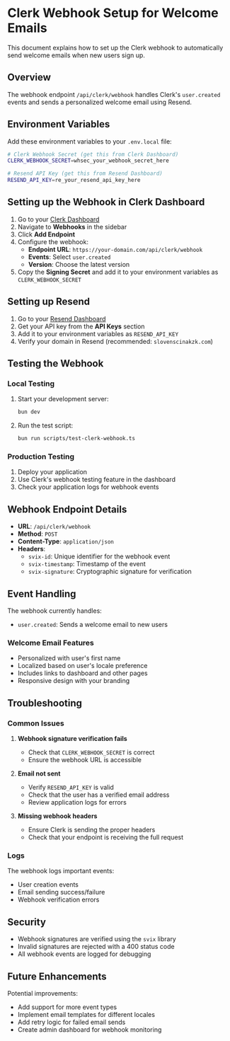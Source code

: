 # Clerk Webhook Setup for Welcome Emails

This document explains how to set up the Clerk webhook to automatically send welcome emails when new users sign up.

## Overview

The webhook endpoint `/api/clerk/webhook` handles Clerk's `user.created` events and sends a personalized welcome email using Resend.

## Environment Variables

Add these environment variables to your `.env.local` file:

```bash
# Clerk Webhook Secret (get this from Clerk Dashboard)
CLERK_WEBHOOK_SECRET=whsec_your_webhook_secret_here

# Resend API Key (get this from Resend Dashboard)
RESEND_API_KEY=re_your_resend_api_key_here
```

## Setting up the Webhook in Clerk Dashboard

1. Go to your [Clerk Dashboard](https://dashboard.clerk.com/)
2. Navigate to **Webhooks** in the sidebar
3. Click **Add Endpoint**
4. Configure the webhook:
   - **Endpoint URL**: `https://your-domain.com/api/clerk/webhook`
   - **Events**: Select `user.created`
   - **Version**: Choose the latest version
5. Copy the **Signing Secret** and add it to your environment variables as `CLERK_WEBHOOK_SECRET`

## Setting up Resend

1. Go to your [Resend Dashboard](https://resend.com/)
2. Get your API key from the **API Keys** section
3. Add it to your environment variables as `RESEND_API_KEY`
4. Verify your domain in Resend (recommended: `slovenscinakzk.com`)

## Testing the Webhook

### Local Testing

1. Start your development server:

   ```bash
   bun dev
   ```

2. Run the test script:
   ```bash
   bun run scripts/test-clerk-webhook.ts
   ```

### Production Testing

1. Deploy your application
2. Use Clerk's webhook testing feature in the dashboard
3. Check your application logs for webhook events

## Webhook Endpoint Details

- **URL**: `/api/clerk/webhook`
- **Method**: `POST`
- **Content-Type**: `application/json`
- **Headers**:
  - `svix-id`: Unique identifier for the webhook event
  - `svix-timestamp`: Timestamp of the event
  - `svix-signature`: Cryptographic signature for verification

## Event Handling

The webhook currently handles:

- `user.created`: Sends a welcome email to new users

### Welcome Email Features

- Personalized with user's first name
- Localized based on user's locale preference
- Includes links to dashboard and other pages
- Responsive design with your branding

## Troubleshooting

### Common Issues

1. **Webhook signature verification fails**
   - Check that `CLERK_WEBHOOK_SECRET` is correct
   - Ensure the webhook URL is accessible

2. **Email not sent**
   - Verify `RESEND_API_KEY` is valid
   - Check that the user has a verified email address
   - Review application logs for errors

3. **Missing webhook headers**
   - Ensure Clerk is sending the proper headers
   - Check that your endpoint is receiving the full request

### Logs

The webhook logs important events:

- User creation events
- Email sending success/failure
- Webhook verification errors

## Security

- Webhook signatures are verified using the `svix` library
- Invalid signatures are rejected with a 400 status code
- All webhook events are logged for debugging

## Future Enhancements

Potential improvements:

- Add support for more event types
- Implement email templates for different locales
- Add retry logic for failed email sends
- Create admin dashboard for webhook monitoring
